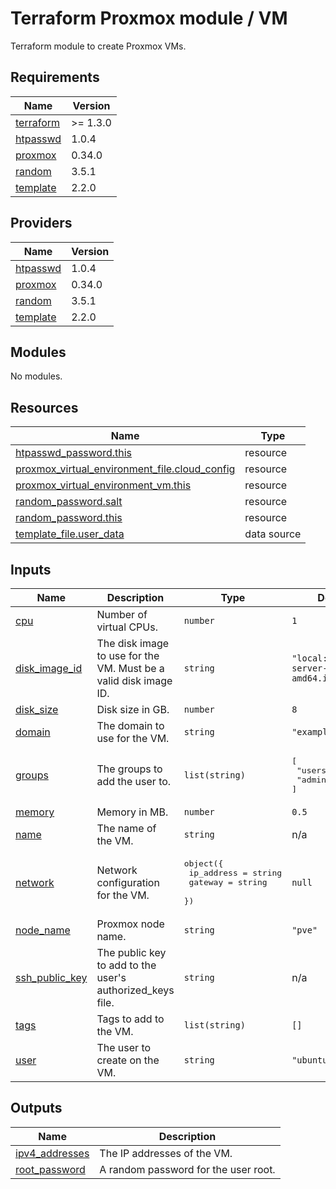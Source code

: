 # Terraform Proxmox module / VM

Terraform module to create Proxmox VMs.

<!-- markdownlint-disable MD033 -->
<!-- BEGIN_TF_DOCS -->
## Requirements

| Name | Version |
|------|---------|
| <a name="requirement_terraform"></a> [terraform](#requirement\_terraform) | >= 1.3.0 |
| <a name="requirement_htpasswd"></a> [htpasswd](#requirement\_htpasswd) | 1.0.4 |
| <a name="requirement_proxmox"></a> [proxmox](#requirement\_proxmox) | 0.34.0 |
| <a name="requirement_random"></a> [random](#requirement\_random) | 3.5.1 |
| <a name="requirement_template"></a> [template](#requirement\_template) | 2.2.0 |

## Providers

| Name | Version |
|------|---------|
| <a name="provider_htpasswd"></a> [htpasswd](#provider\_htpasswd) | 1.0.4 |
| <a name="provider_proxmox"></a> [proxmox](#provider\_proxmox) | 0.34.0 |
| <a name="provider_random"></a> [random](#provider\_random) | 3.5.1 |
| <a name="provider_template"></a> [template](#provider\_template) | 2.2.0 |

## Modules

No modules.

## Resources

| Name | Type |
|------|------|
| [htpasswd_password.this](https://registry.terraform.io/providers/loafoe/htpasswd/1.0.4/docs/resources/password) | resource |
| [proxmox_virtual_environment_file.cloud_config](https://registry.terraform.io/providers/bpg/proxmox/0.34.0/docs/resources/virtual_environment_file) | resource |
| [proxmox_virtual_environment_vm.this](https://registry.terraform.io/providers/bpg/proxmox/0.34.0/docs/resources/virtual_environment_vm) | resource |
| [random_password.salt](https://registry.terraform.io/providers/hashicorp/random/3.5.1/docs/resources/password) | resource |
| [random_password.this](https://registry.terraform.io/providers/hashicorp/random/3.5.1/docs/resources/password) | resource |
| [template_file.user_data](https://registry.terraform.io/providers/hashicorp/template/2.2.0/docs/data-sources/file) | data source |

## Inputs

| Name | Description | Type | Default | Required |
|------|-------------|------|---------|:--------:|
| <a name="input_cpu"></a> [cpu](#input\_cpu) | Number of virtual CPUs. | `number` | `1` | no |
| <a name="input_disk_image_id"></a> [disk\_image\_id](#input\_disk\_image\_id) | The disk image to use for the VM. Must be a valid disk image ID. | `string` | `"local:iso/jammy-server-cloudimg-amd64.img"` | no |
| <a name="input_disk_size"></a> [disk\_size](#input\_disk\_size) | Disk size in GB. | `number` | `8` | no |
| <a name="input_domain"></a> [domain](#input\_domain) | The domain to use for the VM. | `string` | `"example.com"` | no |
| <a name="input_groups"></a> [groups](#input\_groups) | The groups to add the user to. | `list(string)` | <pre>[<br>  "users",<br>  "admin"<br>]</pre> | no |
| <a name="input_memory"></a> [memory](#input\_memory) | Memory in MB. | `number` | `0.5` | no |
| <a name="input_name"></a> [name](#input\_name) | The name of the VM. | `string` | n/a | yes |
| <a name="input_network"></a> [network](#input\_network) | Network configuration for the VM. | <pre>object({<br>    ip_address = string<br>    gateway    = string<br>  })</pre> | `null` | no |
| <a name="input_node_name"></a> [node\_name](#input\_node\_name) | Proxmox node name. | `string` | `"pve"` | no |
| <a name="input_ssh_public_key"></a> [ssh\_public\_key](#input\_ssh\_public\_key) | The public key to add to the user's authorized\_keys file. | `string` | n/a | yes |
| <a name="input_tags"></a> [tags](#input\_tags) | Tags to add to the VM. | `list(string)` | `[]` | no |
| <a name="input_user"></a> [user](#input\_user) | The user to create on the VM. | `string` | `"ubuntu"` | no |

## Outputs

| Name | Description |
|------|-------------|
| <a name="output_ipv4_addresses"></a> [ipv4\_addresses](#output\_ipv4\_addresses) | The IP addresses of the VM. |
| <a name="output_root_password"></a> [root\_password](#output\_root\_password) | A random password for the user root. |
<!-- END_TF_DOCS -->
<!-- markdownlint-enable MD033 -->
